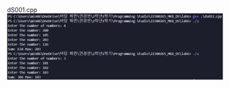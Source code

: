 dS001.cpp <br>
<img src = "https://github.com/min06150315/22300265_MKB_DS/blob/main/lab6/result/ds011.png">